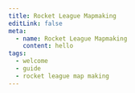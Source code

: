 ```yaml
---
title: Rocket League Mapmaking
editLink: false
meta:
  - name: Rocket League Mapmaking
    content: hello
tags:
  - welcome
  - guide
  - rocket league map making
---
```


<HeroComponent/>

<Contest3Component/>

<Contest2Component/>

<ContestComponent/>

<SocialsComponent/>

<style scoped>
.theme-default-content:not(.custom) {
  background-color: #000000;
  max-width: 100%;
  margin: 0px; padding: 0px;
}
</style>
